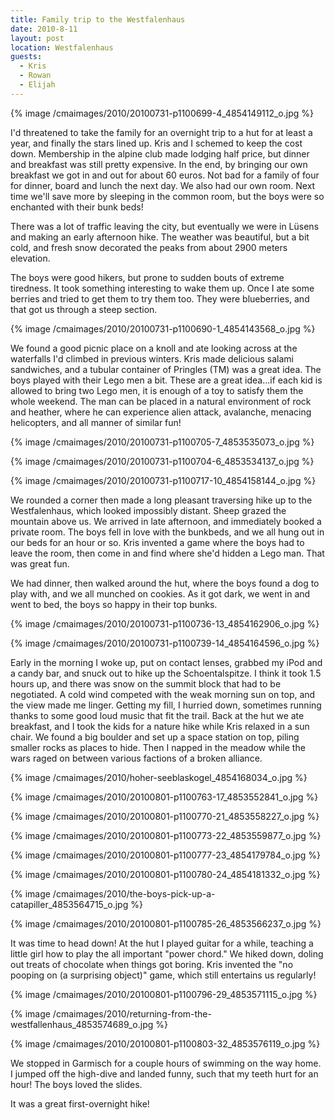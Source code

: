 ```yaml
---
title: Family trip to the Westfalenhaus
date: 2010-8-11
layout: post
location: Westfalenhaus
guests:
  - Kris
  - Rowan
  - Elijah
---
```


{% image /cmaimages/2010/20100731-p1100699-4_4854149112_o.jpg %}
  
  
I'd threatened to take the family for an overnight trip to a hut for at
least a year, and finally the stars lined up. Kris and I schemed to keep
the cost down. Membership in the alpine club made lodging half price, but
dinner and breakfast was still pretty expensive. In the end, by bringing
our own breakfast we got in and out for about 60 euros. Not bad for a family
of four for dinner, board and lunch the next day. We also had our own room.
Next time we'll save more by sleeping in the common room, but the boys
were so enchanted with their bunk beds!
  
  
There was a lot of traffic leaving the city, but eventually we were in
Lüsens and making an early afternoon hike. The weather was beautiful, but
a bit cold, and fresh snow decorated the peaks from about 2900 meters elevation.
  
  
The boys were good hikers, but prone to sudden bouts of extreme tiredness.
It took something interesting to wake them up. Once I ate some berries
and tried to get them to try them too. They were blueberries, and that
got us through a steep section.
  
  
{% image /cmaimages/2010/20100731-p1100690-1_4854143568_o.jpg %}
  
  
We found a good picnic place on a knoll and ate looking across at the
waterfalls I'd climbed in previous winters. Kris made delicious salami
sandwiches, and a tubular container of Pringles (TM) was a great idea.
The boys played with their Lego men a bit. These are a great idea...if
each kid is allowed to bring two Lego men, it is enough of a toy to satisfy
them the whole weekend. The man can be placed in a natural environment
of rock and heather, where he can experience alien attack, avalanche, menacing
helicopters, and all manner of similar fun!
  
  
{% image /cmaimages/2010/20100731-p1100705-7_4853535073_o.jpg %}
  
{% image /cmaimages/2010/20100731-p1100704-6_4853534137_o.jpg %}
  
{% image /cmaimages/2010/20100731-p1100717-10_4854158144_o.jpg %}
  
  
We rounded a corner then made a long pleasant traversing hike up to the
Westfalenhaus, which looked impossibly distant. Sheep grazed the mountain
above us. We arrived in late afternoon, and immediately booked a private
room. The boys fell in love with the bunkbeds, and we all hung out in our
beds for an hour or so. Kris invented a game where the boys had to leave
the room, then come in and find where she'd hidden a Lego man. That was
great fun.
  
  
We had dinner, then walked around the hut, where the boys found a dog
to play with, and we all munched on cookies. As it got dark, we went in
and went to bed, the boys so happy in their top bunks.
  
  
{% image /cmaimages/2010/20100731-p1100736-13_4854162906_o.jpg %}
  
{% image /cmaimages/2010/20100731-p1100739-14_4854164596_o.jpg %}
  
  
Early in the morning I woke up, put on contact lenses, grabbed my iPod
and a candy bar, and snuck out to hike up the Schoentalspitze. I think
it took 1.5 hours up, and there was snow on the summit block that had to
be negotiated. A cold wind competed with the weak morning sun on top, and
the view made me linger. Getting my fill, I hurried down, sometimes running
thanks to some good loud music that fit the trail. Back at the hut we ate
breakfast, and I took the kids for a nature hike while Kris relaxed in
a sun chair. We found a big boulder and set up a space station on top,
piling smaller rocks as places to hide. Then I napped in the meadow while
the wars raged on between various factions of a broken alliance.
  
  
{% image /cmaimages/2010/hoher-seeblaskogel_4854168034_o.jpg %}
  
{% image /cmaimages/2010/20100801-p1100763-17_4853552841_o.jpg %}
  
{% image /cmaimages/2010/20100801-p1100770-21_4853558227_o.jpg %}
  
{% image /cmaimages/2010/20100801-p1100773-22_4853559877_o.jpg %}
  
{% image /cmaimages/2010/20100801-p1100777-23_4854179784_o.jpg %}
  
{% image /cmaimages/2010/20100801-p1100780-24_4854181332_o.jpg %}
  
{% image /cmaimages/2010/the-boys-pick-up-a-catapiller_4853564715_o.jpg %}
  
{% image /cmaimages/2010/20100801-p1100785-26_4853566237_o.jpg %}
  
  
It was time to head down! At the hut I played guitar for a while, teaching
a little girl how to play the all important "power chord." We hiked down,
doling out treats of chocolate when things got boring. Kris invented the
"no pooping on (a surprising object)" game, which still entertains us regularly!
  
  
{% image /cmaimages/2010/20100801-p1100796-29_4853571115_o.jpg %}
  
{% image /cmaimages/2010/returning-from-the-westfallenhaus_4853574689_o.jpg %}
  
{% image /cmaimages/2010/20100801-p1100803-32_4853576119_o.jpg %}
  
  
We stopped in Garmisch for a couple hours of swimming on the way home.
I jumped off the high-dive and landed funny, such that my teeth hurt for
an hour! The boys loved the slides.
  
  
It was a great first-overnight hike!
